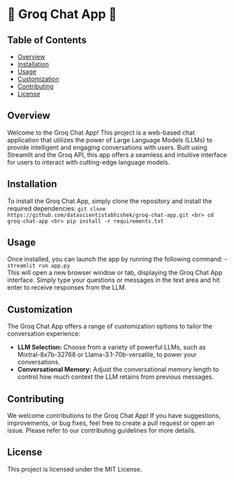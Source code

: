 # 🌟 Groq Chat App 🌟

## Table of Contents
- [Overview](#overview)
- [Installation](#installation)
- [Usage](#usage)
- [Customization](#customization)
- [Contributing](#contributing)
- [License](#license)

## Overview
Welcome to the Groq Chat App! This project is a web-based chat application that utilizes the power of Large Language Models (LLMs) to provide intelligent and engaging conversations with users. Built using Streamlit and the Groq API, this app offers a seamless and intuitive interface for users to interact with cutting-edge language models.

## Installation
To install the Groq Chat App, simply clone the repository and install the required dependencies:
`git clone https://github.com/datascientistabhishek/groq-chat-app.git <br>
cd groq-chat-app <br>
pip install -r requirements.txt` <br>

## Usage
Once installed, you can launch the app by running the following command:
-`streamlit run app.py`<br>
This will open a new browser window or tab, displaying the Groq Chat App interface. Simply type your questions or messages in the text area and hit enter to receive responses from the LLM.

## Customization
The Groq Chat App offers a range of customization options to tailor the conversation experience:
- **LLM Selection:** Choose from a variety of powerful LLMs, such as Mixtral-8x7b-32768 or Llama-3.1-70b-versatile, to power your conversations.
- **Conversational Memory:** Adjust the conversational memory length to control how much context the LLM retains from previous messages.

## Contributing
We welcome contributions to the Groq Chat App! If you have suggestions, improvements, or bug fixes, feel free to create a pull request or open an issue. Please refer to our contributing guidelines for more details.

## License
This project is licensed under the MIT License.
